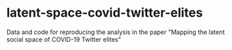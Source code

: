# latent-space-covid-twitter-elites
Data and code for reproducing the analysis in the paper "Mapping the latent social space of COVID-19 Twitter elites"
